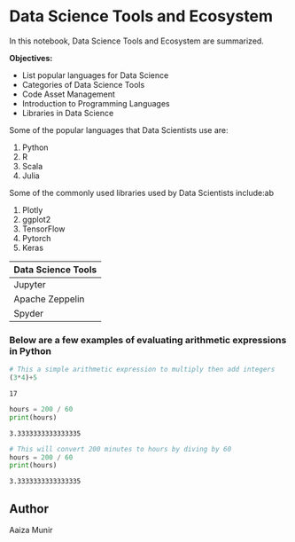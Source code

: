 # Data Science Tools and Ecosystem

In this notebook, Data Science Tools and Ecosystem are summarized.

**Objectives:**
- List popular languages for Data Science
- Categories of Data Science Tools
- Code Asset Management
- Introduction to Programming Languages 
- Libraries in Data Science 

Some of the popular languages that Data Scientists use are:
1. Python
2. R
3. Scala
4. Julia 

Some of the commonly used libraries used by Data Scientists include:ab
1. Plotly
2. ggplot2
3. TensorFlow
4. Pytorch
5. Keras


| Data Science Tools |
|--------------------|
| Jupyter |
| Apache Zeppelin |
| Spyder |


### Below are a few examples of evaluating arithmetic expressions in Python


```python
# This a simple arithmetic expression to multiply then add integers
(3*4)+5
```




    17




```python
hours = 200 / 60
print(hours)
```

    3.3333333333333335



```python
# This will convert 200 minutes to hours by diving by 60
hours = 200 / 60
print(hours)
```

    3.3333333333333335


## Author
Aaiza Munir 


```python

```
